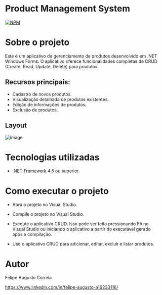 # Product Management System
[![NPM](https://img.shields.io/npm/l/react)](https://github.com/devsuperior/sds1-wmazoni/blob/master/LICENSE) 

# Sobre o projeto

Este é um aplicativo de gerenciamento de produtos desenvolvido em .NET Windows Forms. O aplicativo oferece funcionalidades completas de CRUD (Create, Read, Update, Delete) para produtos.
## Recursos principais:
- Cadastro de novos produtos.
- Visualização detalhada de produtos existentes.
- Edição de informações de produtos.
- Exclusão de produtos.

## Layout
![image](https://github.com/Augusto-Felipe/ProductManagementSystem/assets/107811979/16088a56-f0b5-4244-a884-04186c042c94)

# Tecnologias utilizadas
- [.NET Framework](https://dotnet.microsoft.com/download/dotnet-framework) 4.5 ou superior.

# Como executar o projeto
- Abra o projeto no Visual Studio.

- Compile o projeto no Visual Studio.

- Execute o aplicativo CRUD. Isso pode ser feito pressionando F5 no Visual Studio ou iniciando o aplicativo a partir do executável gerado após a compilação.

- Use o aplicativo CRUD para adicionar, editar, excluir e listar produtos.

# Autor

Felipe Augusto Correia

https://www.linkedin.com/in/felipe-augusto-a16233116/


